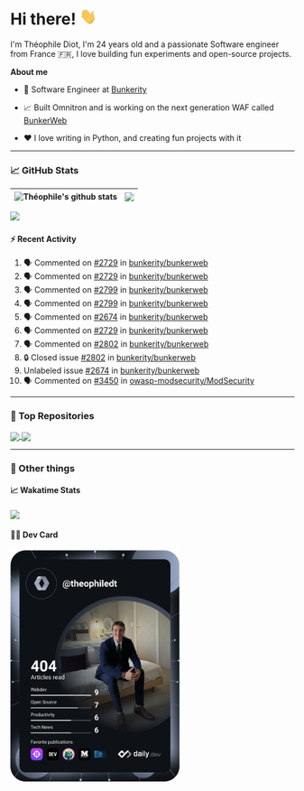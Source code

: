 # Hi there! <img src="./wave.gif" width="30px" height="30px" />

I'm Théophile Diot, I'm 24 years old and a passionate Software engineer from France 🇫🇷, I love building fun experiments and open-source projects.

**About me**

- 💼 Software Engineer at [Bunkerity](https://www.bunkerity.com/)

- 📈 Built Omnitron and is working on the next generation WAF called [BunkerWeb](https://www.bunkerweb.io)

- ❤️ I love writing in Python, and creating fun projects with it

---

### 📈 GitHub Stats

| <img align="center" src="https://github-readme-stats.vercel.app/api?username=TheophileDiot&show_icons=true&include_all_commits=true&theme=algolia&hide_border=true&rank_icon=github" alt="Théophile's github stats" /> | <img align="center" src="https://github-readme-stats.vercel.app/api/top-langs/?username=TheophileDiot&layout=compact&theme=algolia&hide_border=true" /> |
| ---------------------------------------------------------------------------------------------------------------------------------------------------------------------------------------------------------------------- | ------------------------------------------------------------------------------------------------------------------------------------------------------- |

![](https://github-readme-activity-graph.vercel.app/graph?username=TheophileDiot&theme=tokyo-night)

#### :zap: Recent Activity

<!--START_SECTION:activity-->
1. 🗣 Commented on [#2729](https://github.com/bunkerity/bunkerweb/issues/2729#issuecomment-3431279589) in [bunkerity/bunkerweb](https://github.com/bunkerity/bunkerweb)
2. 🗣 Commented on [#2729](https://github.com/bunkerity/bunkerweb/issues/2729#issuecomment-3431226750) in [bunkerity/bunkerweb](https://github.com/bunkerity/bunkerweb)
3. 🗣 Commented on [#2799](https://github.com/bunkerity/bunkerweb/issues/2799#issuecomment-3431201840) in [bunkerity/bunkerweb](https://github.com/bunkerity/bunkerweb)
4. 🗣 Commented on [#2799](https://github.com/bunkerity/bunkerweb/issues/2799#issuecomment-3431200228) in [bunkerity/bunkerweb](https://github.com/bunkerity/bunkerweb)
5. 🗣 Commented on [#2674](https://github.com/bunkerity/bunkerweb/issues/2674#issuecomment-3431193608) in [bunkerity/bunkerweb](https://github.com/bunkerity/bunkerweb)
6. 🗣 Commented on [#2729](https://github.com/bunkerity/bunkerweb/issues/2729#issuecomment-3431030119) in [bunkerity/bunkerweb](https://github.com/bunkerity/bunkerweb)
7. 🗣 Commented on [#2802](https://github.com/bunkerity/bunkerweb/issues/2802#issuecomment-3431025253) in [bunkerity/bunkerweb](https://github.com/bunkerity/bunkerweb)
8. 🔒 Closed issue [#2802](https://github.com/bunkerity/bunkerweb/issues/2802) in [bunkerity/bunkerweb](https://github.com/bunkerity/bunkerweb)
9.  Unlabeled issue [#2674](https://github.com/bunkerity/bunkerweb/issues/2674) in [bunkerity/bunkerweb](https://github.com/bunkerity/bunkerweb)
10. 🗣 Commented on [#3450](https://github.com/owasp-modsecurity/ModSecurity/issues/3450#issuecomment-3424906932) in [owasp-modsecurity/ModSecurity](https://github.com/owasp-modsecurity/ModSecurity)
<!--END_SECTION:activity-->

---

### 🔧 Top Repositories

<a href="https://github.com/bunkerity/bunkerweb">
  <img align="center" src="https://github-readme-stats.vercel.app/api/pin/?username=Bunkerity&repo=bunkerweb&theme=algolia" />
</a>
<a href="https://github.com/TheophileDiot/Omnitron">
  <img align="center" src="https://github-readme-stats.vercel.app/api/pin/?username=TheophileDiot&repo=Omnitron&theme=algolia" />
</a>

---

### 🎉 Other things

#### 📈 Wakatime Stats

<a href="https://wakatime.com/@theophile_bunkerity">
  <img align="center" src="https://github-readme-stats.vercel.app/api/wakatime?username=3aa5ce41-c253-43d9-8441-a721e446a45f&layout=compact&theme=algolia" />
</a>

#### 👨‍💻 Dev Card

<a href="https://app.daily.dev/TheophileDt">
  <img src="./devcard.svg" width="300" alt="Théophile Diot's Dev Card"/>
</a>
